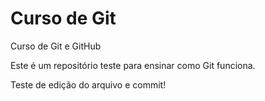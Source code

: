 # Curso de Git

Curso de Git e GitHub

Este é um repositório teste para ensinar como Git funciona.

Teste de edição do arquivo e commit!
